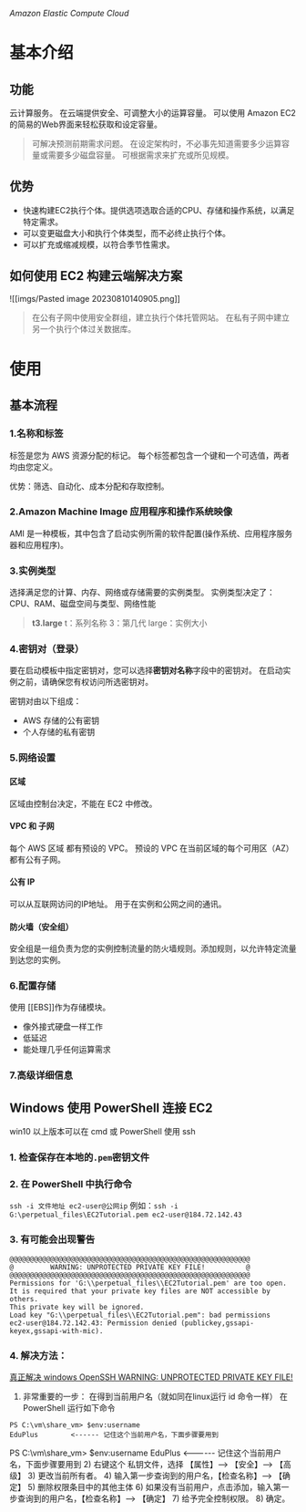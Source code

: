 *Amazon Elastic Compute Cloud*
# 基本介绍
## 功能
云计算服务。
在云端提供安全、可调整大小的运算容量。
可以使用 Amazon EC2 的简易的Web界面来轻松获取和设定容量。
>可解决预测前期需求问题。
>在设定架构时，不必事先知道需要多少运算容量或需要多少磁盘容量。
>可根据需求来扩充或所见规模。

## 优势
- 快速构建EC2执行个体。提供选项选取合适的CPU、存储和操作系统，以满足特定需求。
- 可以变更磁盘大小和执行个体类型，而不必终止执行个体。
- 可以扩充或缩减规模，以符合季节性需求。

## 如何使用 EC2 构建云端解决方案
![[imgs/Pasted image 20230810140905.png]]
>在公有子网中使用安全群组，建立执行个体托管网站。
>在私有子网中建立另一个执行个体过关数据库。

# 使用
## 基本流程
### 1.名称和标签
标签是您为 AWS 资源分配的标记。
每个标签都包含一个键和一个可选值，两者均由您定义。

优势：筛选、自动化、成本分配和存取控制。
### 2.Amazon Machine Image 应用程序和操作系统映像
AMI 是一种模板，其中包含了启动实例所需的软件配置(操作系统、应用程序服务器和应用程序)。
### 3.实例类型
选择满足您的计算、内存、网络或存储需要的实例类型。
实例类型决定了：CPU、RAM、磁盘空间与类型、网络性能

>**t3.large**
>t：系列名称
>3：第几代
>large：实例大小
### 4.密钥对（登录）
要在启动模板中指定密钥对，您可以选择**密钥对名称**字段中的密钥对。
在启动实例之前，请确保您有权访问所选密钥对。

密钥对由以下组成：
- AWS 存储的公有密钥
- 个人存储的私有密钥
### 5.网络设置
#### 区域
区域由控制台决定，不能在 EC2 中修改。

#### VPC 和 子网
每个 AWS 区域 都有预设的 VPC。
预设的 VPC 在当前区域的每个可用区（AZ）都有公有子网。

#### 公有 IP
可以从互联网访问的IP地址。
用于在实例和公网之间的通讯。

#### 防火墙（安全组）
安全组是一组负责为您的实例控制流量的防火墙规则。添加规则，以允许特定流量到达您的实例。

### 6.配置存储
使用 [[EBS]]作为存储模块。
- 像外接式硬盘一样工作
- 低延迟
- 能处理几乎任何运算需求
### 7.高级详细信息


## Windows 使用 PowerShell 连接 EC2 
win10 以上版本可以在 cmd 或 PowerShell 使用 ssh
### 1. 检查保存在本地的`.pem`密钥文件
### 2. 在 PowerShell 中执行命令
`ssh -i 文件地址 ec2-user@公网ip`
例如：`ssh -i G:\perpetual_files\EC2Tutorial.pem ec2-user@184.72.142.43`
### 3. 有可能会出现警告
```shell
@@@@@@@@@@@@@@@@@@@@@@@@@@@@@@@@@@@@@@@@@@@@@@@@@@@@@@@@@@@
@         WARNING: UNPROTECTED PRIVATE KEY FILE!          @
@@@@@@@@@@@@@@@@@@@@@@@@@@@@@@@@@@@@@@@@@@@@@@@@@@@@@@@@@@@
Permissions for 'G:\\perpetual_files\\EC2Tutorial.pem' are too open.
It is required that your private key files are NOT accessible by others.
This private key will be ignored.
Load key "G:\\perpetual_files\\EC2Tutorial.pem": bad permissions
ec2-user@184.72.142.43: Permission denied (publickey,gssapi-keyex,gssapi-with-mic).
```
### 4. 解决方法：
[真正解决 windows OpenSSH WARNING: UNPROTECTED PRIVATE KEY FILE!](https://blog.csdn.net/joshua2011/article/details/90208741)
1) 非常重要的一步：
在得到当前用户名（就如同在linux运行 id 命令一样）
在PowerShell 运行如下命令
```shell
PS C:\vm\share_vm> $env:username
EduPlus        <------ 记住这个当前用户名，下面步骤要用到
```
PS C:\vm\share_vm> $env:username
EduPlus        <------ 记住这个当前用户名，下面步骤要用到
2) 右键这个 私钥文件，选择
【属性】--> 【安全】--> 【高级】
3) 更改当前所有者。
4) 输入第一步查询到的用户名，【检查名称】--> 【确定】
5) 删除权限条目中的其他主体
6) 如果没有当前用户，点击添加，输入第一步查询到的用户名，【检查名称】--> 【确定】
7) 给予完全控制权限。
8) 确定。

